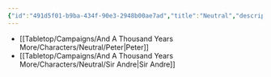 ```yaml
---
{"id":"491d5f01-b9ba-434f-90e3-2948b00ae7ad","title":"Neutral","description":"Neutral characters.","publish":true,"date_created":"Tuesday, April 2nd 2024, 8:05:33 pm","date_modified":"Friday, April 26th 2024, 11:23:02 pm","editing_lock":true,"live_preview":true,"cssclasses":["mado-heading","index-page","hide-date"],"PassFrontmatter":true}
---
```



- [[Tabletop/Campaigns/And A Thousand Years More/Characters/Neutral/Peter\|Peter]]
- [[Tabletop/Campaigns/And A Thousand Years More/Characters/Neutral/Sir Andre\|Sir Andre]]

